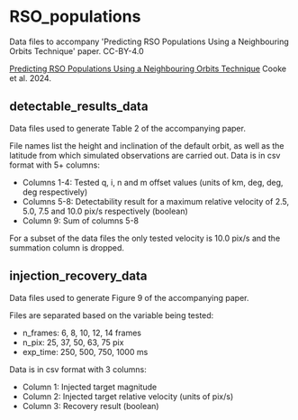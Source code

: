 # RSO_populations
Data files to accompany 'Predicting RSO Populations Using a Neighbouring Orbits Technique' paper. CC-BY-4.0

[Predicting RSO Populations Using a Neighbouring Orbits Technique](https://arxiv.org) Cooke et al. 2024.

## detectable_results_data
Data files used to generate Table 2 of the accompanying paper.

File names list the height and inclination of the default orbit, as well as the latitude from which simulated observations are carried out. Data is in csv format with 5+ columns:
  - Columns 1-4: Tested q, i, n and m offset values (units of km, deg, deg, deg respectively)
  - Columns 5-8: Detectability result for a maximum relative velocity of 2.5, 5.0, 7.5 and 10.0 pix/s respectively (boolean)
  - Column 9: Sum of columns 5-8

For a subset of the data files the only tested velocity is 10.0 pix/s and the summation column is dropped.


## injection_recovery_data
Data files used to generate Figure 9 of the accompanying paper.

Files are separated based on the variable being tested:
  - n_frames: 6, 8, 10, 12, 14 frames
  - n_pix: 25, 37, 50, 63, 75 pix
  - exp_time: 250, 500, 750, 1000 ms

Data is in csv format with 3 columns:
  - Column 1: Injected target magnitude
  - Column 2: Injected target relative velocity (units of pix/s)
  - Column 3: Recovery result (boolean)
